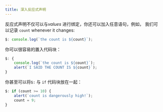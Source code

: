 ```yaml
---
title: 深入反应式声明
---
```


反应式声明不仅可以与*values* 进行绑定，你还可以加入任意语句，例如， 我们可以记录 `count` whenever it changes:

```js
$: console.log(`the count is ${count}`);
```

你可以很容易的置入代码块：

```js
$: {
	console.log(`the count is ${count}`);
	alert(`I SAID THE COUNT IS ${count}`);
}
```

你甚至可以将`$:` 与 `if` 代码块放在一起：

```js
$: if (count >= 10) {
	alert(`count is dangerously high!`);
	count = 9;
}
```